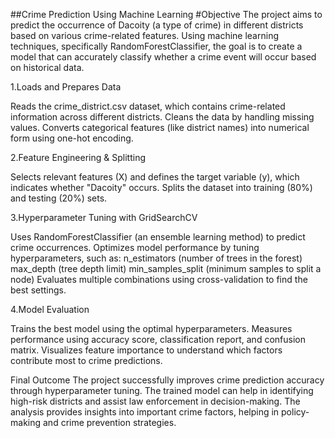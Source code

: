 ##Crime Prediction Using Machine Learning
#Objective
The project aims to predict the occurrence of Dacoity (a type of crime) in different districts based on various crime-related features.
Using machine learning techniques, specifically RandomForestClassifier, the goal is to create a model that can accurately classify whether a crime event will occur based on historical data.

1.Loads and Prepares Data

Reads the crime_district.csv dataset, which contains crime-related information across different districts.
Cleans the data by handling missing values.
Converts categorical features (like district names) into numerical form using one-hot encoding.

2.Feature Engineering & Splitting

Selects relevant features (X) and defines the target variable (y), which indicates whether "Dacoity" occurs.
Splits the dataset into training (80%) and testing (20%) sets.

3.Hyperparameter Tuning with GridSearchCV

Uses RandomForestClassifier (an ensemble learning method) to predict crime occurrences.
Optimizes model performance by tuning hyperparameters, such as:
n_estimators (number of trees in the forest)
max_depth (tree depth limit)
min_samples_split (minimum samples to split a node)
Evaluates multiple combinations using cross-validation to find the best settings.

4.Model Evaluation

Trains the best model using the optimal hyperparameters.
Measures performance using accuracy score, classification report, and confusion matrix.
Visualizes feature importance to understand which factors contribute most to crime predictions.

Final Outcome
The project successfully improves crime prediction accuracy through hyperparameter tuning.
The trained model can help in identifying high-risk districts and assist law enforcement in decision-making.
The analysis provides insights into important crime factors, helping in policy-making and crime prevention strategies.
